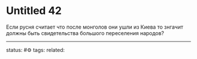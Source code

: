 # Untitled 42
Если русня считает что после монголов они ушли из Киева то знгачит должны быть свидетельства большого переселения народов?

--- 
status: #⚙️ 
tags: 
related: 